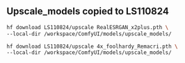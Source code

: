 ## Upscale_models copied to LS110824

```bash
hf download LS110824/upscale RealESRGAN_x2plus.pth \
--local-dir /workspace/ComfyUI/models/upscale_models/

hf download LS110824/upscale 4x_foolhardy_Remacri.pth \
--local-dir /workspace/ComfyUI/models/upscale_models/
```